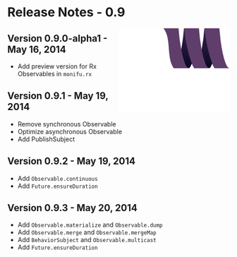 # Release Notes - 0.9

<img src="/docs/assets/monifu.png" align="right" />

## Version 0.9.0-alpha1 - May 16, 2014

- Add preview version for Rx Observables in `monifu.rx`

## Version 0.9.1 - May 19, 2014

- Remove synchronous Observable
- Optimize asynchronous Observable
- Add PublishSubject

## Version 0.9.2 - May 19, 2014

- Add `Observable.continuous`
- Add `Future.ensureDuration`

## Version 0.9.3 - May 20, 2014

- Add `Observable.materialize` and `Observable.dump`
- Add `Observable.merge` and `Observable.mergeMap`
- Add `BehaviorSubject` and `Observable.multicast`
- Add `Future.ensureDuration`